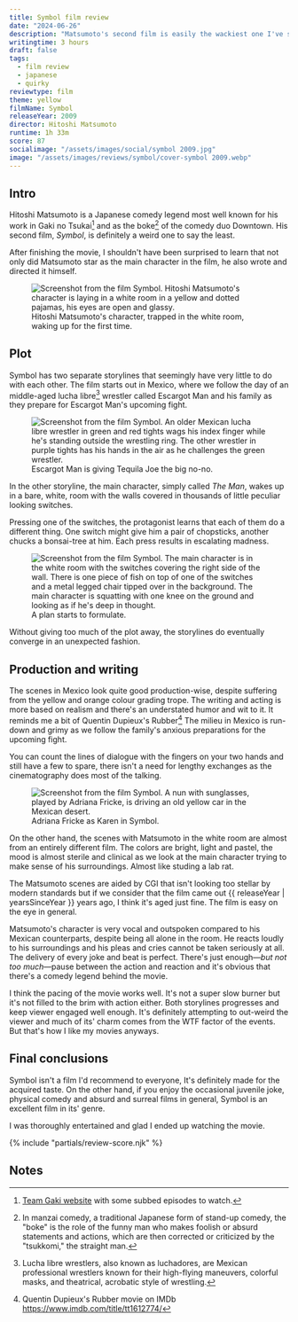 ```yaml
---
title: Symbol film review
date: "2024-06-26"
description: "Matsumoto's second film is easily the wackiest one I've seen in a long time."
writingtime: 3 hours
draft: false
tags:
  - film review
  - japanese
  - quirky
reviewtype: film
theme: yellow
filmName: Symbol
releaseYear: 2009
director: Hitoshi Matsumoto
runtime: 1h 33m
score: 87
socialimage: "/assets/images/social/symbol 2009.jpg"
image: "/assets/images/reviews/symbol/cover-symbol 2009.webp"
---
```


## Intro 
Hitoshi Matsumoto is a Japanese comedy legend most well known for his work in Gaki no Tsukai[^1] and as the boke[^2] of the comedy duo Downtown. His second film, _Symbol_, is definitely a weird one to say the least.

After finishing the movie, I shouldn't have been surprised to learn that not only did Matsumoto star as the main character in the film, he also wrote and directed it himself.

<figure>
  <img src="/assets/images/reviews/symbol/screen2.webp" alt="Screenshot from the film Symbol. Hitoshi Matsumoto's character is laying in a white room in a yellow and dotted pajamas, his eyes are open and glassy." title="Screenshot from the film Symbol. Hitoshi Matsumoto's character is laying in a white room in a yellow and dotted pajamas, his eyes are open and glassy." />
  <figcaption>Hitoshi Matsumoto's character, trapped in the white room, waking up for the first time.</figcaption>
</figure>


## Plot
Symbol has two separate storylines that seemingly have very little to do with each other. The film starts out in Mexico, where we follow the day of an middle-aged lucha libre[^3] wrestler called Escargot Man and his family as they prepare for Escargot Man's upcoming fight.

<figure>
  <img src="/assets/images/reviews/symbol/screen5.webp" alt="Screenshot from the film Symbol. An older Mexican lucha libre wrestler in green and red tights wags his index finger while he's standing outside the wrestling ring. The other wrestler in purple tights has his hands in the air as he challenges the green wrestler." title="Screenshot from the film Symbol. An older Mexican lucha libre wrestler in green and red tights wags his index finger while he's standing outside the wrestling ring. The other wrestler in purple tights has his hands in the air as he challenges the green wrestler." />
  <figcaption>Escargot Man is giving Tequila Joe the big no-no.</figcaption>
</figure>

In the other storyline, the main character, simply called _The Man_, wakes up in a bare, white, room with the walls covered in thousands of little peculiar looking switches. 

Pressing one of the switches, the protagonist learns that each of them do a different thing. One switch might give him a pair of chopsticks, another chucks a bonsai-tree at him. Each press results in escalating madness.

<figure>
  <img src="/assets/images/reviews/symbol/screen4.webp" alt="Screenshot from the film Symbol. The main character is in the white room with the switches covering the right side of the wall. There is one piece of fish on top of one of the switches and a metal legged chair tipped over in the background. The main character is squatting with one knee on the ground and looking as if he's deep in thought." title="Screenshot from the film Symbol. The main character is in the white room with the switches covering the right side of the wall. There is one piece of fish on top of one of the switches and a metal legged chair tipped over in the background. The main character is squatting with one knee on the ground and looking as if he's deep in thought." />
  <figcaption>A plan starts to formulate.</figcaption>
</figure>

Without giving too much of the plot away, the storylines do eventually converge in an unexpected fashion.

## Production and writing
The scenes in Mexico look quite good production-wise, despite suffering from the yellow and orange colour grading trope. The writing and acting is more based on realism and there's an understated humor and wit to it. It reminds me a bit of Quentin Dupieux's Rubber[^4] The milieu in Mexico is run-down and grimy as we follow the family's anxious preparations for the upcoming fight.

You can count the lines of dialogue with the fingers on your two hands and still have a few to spare, there isn't a need for lengthy exchanges as the cinematography does most of the talking.

<figure>
  <img src="/assets/images/reviews/symbol/screen1.webp" alt="Screenshot from the film Symbol. A nun with sunglasses, played by Adriana Fricke, is driving an old yellow car in the Mexican desert." title="Screenshot from the film Symbol. A nun with sunglasses, played by Adriana Fricke, is driving an old yellow car in the Mexican desert." />
  <figcaption>Adriana Fricke as Karen in Symbol.</figcaption>
</figure>

On the other hand, the scenes with Matsumoto in the white room are almost from an entirely different film. The colors are bright, light and pastel, the mood is almost sterile and clinical as we look at the main character trying to make sense of his surroundings. Almost like studing a lab rat.

The Matsumoto scenes are aided by CGI that isn't looking too stellar by modern standards but if we consider that the film came out {{ releaseYear | yearsSinceYear }} years ago, I think it's aged just fine. The film is easy on the eye in general.

Matsumoto's character is very vocal and outspoken compared to his Mexican counterparts, despite being all alone in the room. He reacts loudly to his surroundings and his pleas and cries cannot be taken seriously at all. The delivery of every joke and beat is perfect. There's just enough—_but not too much_—pause between the action and reaction and it's obvious that there's a comedy legend behind the movie.

I think the pacing of the movie works well. It's not a super slow burner but it's not filled to the brim with action either. Both storylines progresses and keep viewer engaged well enough. It's definitely attempting to out-weird the viewer and much of its' charm comes from the WTF factor of the events. But that's how I like my movies anyways.

## Final conclusions
Symbol isn't a film I'd recommend to everyone, It's definitely made for the acquired taste. On the other hand, if you enjoy the occasional juvenile joke, physical comedy and absurd and surreal films in general, Symbol is an excellent film in its' genre.

I was thoroughly entertained and glad I ended up watching the movie. 

{% include "partials/review-score.njk" %}

## Notes

[^1]: [Team Gaki website](https://www.teamgaki.com) with some subbed episodes to watch.
[^2]: In manzai comedy, a traditional Japanese form of stand-up comedy, the "boke" is the role of the funny man who makes foolish or absurd statements and actions, which are then corrected or criticized by the "tsukkomi," the straight man.
[^3]: Lucha libre wrestlers, also known as luchadores, are Mexican professional wrestlers known for their high-flying maneuvers, colorful masks, and theatrical, acrobatic style of wrestling.
[^4]: Quentin Dupieux's Rubber movie on IMDb https://www.imdb.com/title/tt1612774/
